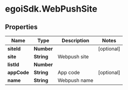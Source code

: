 # egoiSdk.WebPushSite

## Properties
Name | Type | Description | Notes
------------ | ------------- | ------------- | -------------
**siteId** | **Number** |  | [optional] 
**site** | **String** | Webpush site | 
**listId** | **Number** |  | 
**appCode** | **String** | App code | [optional] 
**name** | **String** | Webpush name | 


